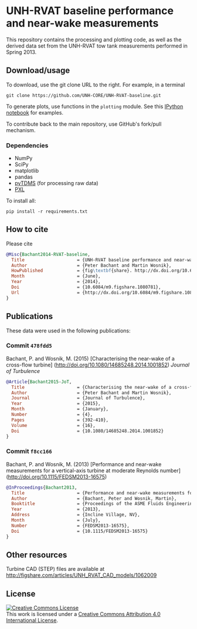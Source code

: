 # UNH-RVAT baseline performance and near-wake measurements

This repository contains the processing and plotting code, as well as the 
derived data set from the UNH-RVAT tow tank measurements performed in Spring 2013.

Download/usage
--------------

To download, use the git clone URL to the right. For example, in a terminal

    git clone https://github.com/UNH-CORE/UNH-RVAT-baseline.git

To generate plots, use functions in the `plotting` module. See this
[IPython notebook](http://nbviewer.ipython.org/github/UNH-CORE/UNH-RVAT-baseline/blob/master/Documents/examples.ipynb "View on nbviewer.ipython.org") for examples.

To contribute back to the main repository, use GitHub's fork/pull mechanism.

### Dependencies

  * NumPy
  * SciPy
  * matplotlib
  * pandas
  * [pyTDMS](https://github.com/petebachant/pytdms) (for processing raw data)
  * [PXL](https://github.com/petebachant/PXL)

To install all:

```
pip install -r requirements.txt
```

## How to cite
Please cite 

```bibtex
@Misc{Bachant2014-RVAT-baseline,
  Title                    = {UNH-RVAT baseline performance and near-wake measurements: Reduced dataset and processing code},
  Author                   = {Peter Bachant and Martin Wosnik},
  HowPublished             = {fig\textbf{share}. http://dx.doi.org/10.6084/m9.figshare.1080781},
  Month                    = {June},
  Year                     = {2014},
  Doi                      = {10.6084/m9.figshare.1080781},
  Url                      = {http://dx.doi.org/10.6084/m9.figshare.1080781}
}
```

Publications
------------
These data were used in the following publications:

### Commit `478fdd5`

Bachant, P. and Wosnik, M. (2015) 
[Characterising the near-wake of a cross-flow turbine]
(http://doi.org/10.1080/14685248.2014.1001852) _Journal of Turbulence_

```bibtex
@Article{Bachant2015-JoT,
  Title                    = {Characterising the near-wake of a cross-flow turbine},
  Author                   = {Peter Bachant and Martin Wosnik},
  Journal                  = {Journal of Turbulence},
  Year                     = {2015},
  Month                    = {January},
  Number                   = {4},
  Pages                    = {392-410},
  Volume                   = {16},
  Doi                      = {10.1080/14685248.2014.1001852}
}
```

### Commit `f8cc166`

Bachant, P. and Wosnik, M. (2013) [Performance and near-wake measurements
for a vertical-axis turbine at moderate Reynolds number]
(http://doi.org/10.1115/FEDSM2013-16575)

```bibtex
@InProceedings{Bachant2013,
  Title                    = {Performance and near-wake measurements for a vertical axis turbine at moderate {R}eynolds number},
  Author                   = {Bachant, Peter and Wosnik, Martin},
  Booktitle                = {Proceedings of the ASME Fluids Engineering Division Summer Meeting},
  Year                     = {2013},
  Address                  = {Incline Village, NV},
  Month                    = {July},
  Number                   = {FEDSM2013-16575},
  Doi                      = {10.1115/FEDSM2013-16575}
}
```

Other resources
---------------

Turbine CAD (STEP) files are available at http://figshare.com/articles/UNH_RVAT_CAD_models/1062009

License
-------
<a rel="license" href="http://creativecommons.org/licenses/by/4.0/">
<img alt="Creative Commons License" style="border-width:0" src="http://i.creativecommons.org/l/by/4.0/88x31.png" />
</a><br />This work is licensed under a <a rel="license" href="http://creativecommons.org/licenses/by/4.0/">
Creative Commons Attribution 4.0 International License</a>.
